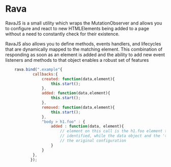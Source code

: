 # Rava
RavaJS is a small utility which wraps the MutationObserver and allows you to
configure and react to new HTMLElements being added to a page without a need to constantly check for their existence.

RavaJS also allows you to define methods, events handlers, and lifecycles that are dynamically mapped to the matching element. This combination of responding as soon as an element is added and the ability to add new event listeners and methods to that object enables a robust set of features

```javascript
    rava.bind(".example"{
            callbacks:{
                created: function(data,element){
                    this.start();
                },
                added: function(data,element){
                    this.start();
                },
                removed: function(data,element){
                    this.start();
                },
                "body > h1.foo" : {
                    added : function(data, element){
                        // element on this call is the h1.foo element that the css
                        // identified, while the data object and the 'this' is from
                        // the original configuration
                    }
                }
            },
           });
```